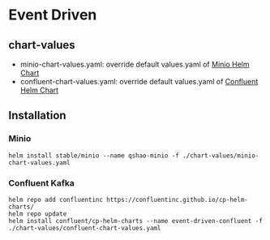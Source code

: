 # Event Driven

## chart-values
  - minio-chart-values.yaml: override default values.yaml of [Minio Helm Chart](https://github.com/helm/charts/tree/master/stable/minio)
  - confluent-chart-values.yaml: override default values.yaml of [Confluent Helm Chart](https://github.com/confluentinc/cp-helm-charts)
## Installation
### Minio
```
helm install stable/minio --name qshao-minio -f ./chart-values/minio-chart-values.yaml
```
### Confluent Kafka
```
helm repo add confluentinc https://confluentinc.github.io/cp-helm-charts/
helm repo update
helm install confluent/cp-helm-charts --name event-driven-confluent -f ./chart-values/confluent-chart-values.yaml
```